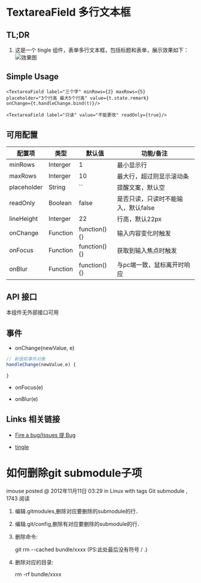 # TextareaField 多行文本框


## TL;DR

1. 这是一个 tingle 组件，表单多行文本框，包括标题和表单，展示效果如下：  
![效果图](https://gtms03.alicdn.com/tps/i3/TB1wzN5IVXXXXcxaXXXFIRO8VXX-445-198.png_200x200.jpg)

## Simple Usage

```
<TextareaField label="三个字" minRows={2} maxRows={5} 
placeholder="3个行高 最大5个行高" value={t.state.remark}
onChange={t.handleChange.bind(t)}/>
                    
<TextareaField label="只读" value="不能更改" readOnly={true}/>
```

## 可用配置

| 配置项 | 类型 | 默认值 | 功能/备注 |
|---|----|---|----|
|minRows|Interger|1|最小显示行|
|maxRows|Interger|10|最大行，超过则显示滚动条|
|placeholder|String|``|提醒文案，默认空|
|readOnly|Boolean|false|是否只读，只读时不能输入，默认false|
|lineHeight|Interger|22|行高，默认22px|
|onChange|Function| function() {} | 输入内容变化时触发 |
|onFocus|Function| function() {} | 获取到输入焦点时触发 |
|onBlur|Function| function() {} | 与pc端一致，鼠标离开时响应 |

## API 接口

本组件无外部接口可用

## 事件

- onChange(newValue, e) 

````javascript
// 新值和事件对象
handleChange(newValue,e) {
    
}

````

- onFocus(e) 

- onBlur(e) 



## Links 相关链接

- [Fire a bug/Issues 提 Bug](https://github.com/tinglejs/tingle-textarea-field/issues)

- [tingle](https://github.com/tinglejs)



# 如何删除git submodule子项
imouse posted @ 2012年11月11日 03:29 in Linux with tags Git submodule , 1743 阅读
1. 编辑.gitmodules,删除对应要删除的submodule的行．

2. 编辑.git/config,删除有对应要删除的submodule的行．

3. 删除命令:

    git rm --cached bundle/xxxx  (PS:此处最后没有符号 / .)

4. 删除对应的目录:

    rm -rf bundle/xxxx
